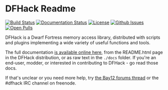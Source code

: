 # DFHack Readme

[![Build Status](https://travis-ci.org/DFHack/dfhack.svg?branch=develop)](https://travis-ci.org/DFHack/dfhack)
[![Documentation Status](https://readthedocs.org/projects/dfhack/badge)](https://dfhack.readthedocs.org)
[![License](https://img.shields.io/badge/license-ZLib-blue.svg)](https://en.wikipedia.org/wiki/Zlib_License)
[![Github Issues](http://githubbadges.herokuapp.com/DFHack/dfhack/issues)](https://github.com/DFHack/dfhack/issues)
[![Open Pulls](http://githubbadges.herokuapp.com/DFHack/dfhack/pulls)](https://github.com/DFHack/dfhack/pulls)

DFHack is a Dwarf Fortress memory access library, distributed with scripts
and plugins implementing a wide variety of useful functions and tools.

The full documentation [is available online here](https://dfhack.readthedocs.org),
from the README.html page in the DFHack distribution, or as raw text in the `./docs` folder.
If you're an end-user, modder, or interested in contributing to DFHack - 
go read those docs.

If that's unclear or you need more help, try
[the Bay12 forums thread](http://www.bay12forums.com/smf/index.php?topic=139553)
or the #dfhack IRC channel on freenode.
